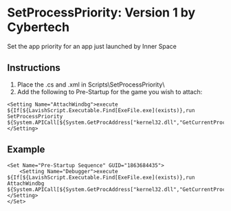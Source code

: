 # SetProcessPriority: Version 1 by Cybertech

Set the app priority for an app just launched by Inner Space

## Instructions

1. Place the .cs and .xml in Scripts\SetProcessPriority\
2. Add the following to Pre-Startup for the game you wish to attach:
```
<Setting Name="AttachWindbg">execute ${If[${LavishScript.Executable.Find[ExeFile.exe](exists)},run SetProcessPriority ${System.APICall[${System.GetProcAddress["kernel32.dll","GetCurrentProcessId"]}]}]}</Setting>
```

## Example
```
<Set Name="Pre-Startup Sequence" GUID="1863684435">
    <Setting Name="Debugger">execute ${If[${LavishScript.Executable.Find[ExeFile.exe](exists)},run AttachWindbg ${System.APICall[${System.GetProcAddress["kernel32.dll","GetCurrentProcessId"]}]}]}</Setting>
</Set>
```